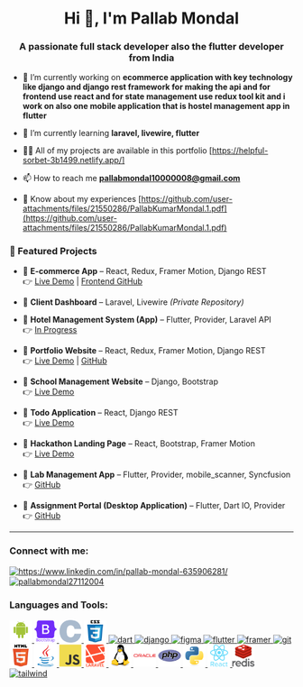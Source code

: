 
<h1 align="center">Hi 👋, I'm Pallab Mondal</h1>
<h3 align="center">A passionate full stack developer also the flutter developer from India</h3>

- 🔭 I’m currently working on **ecommerce application with key technology like django and django rest framework for making the api and for frontend use react and for state management use redux tool kit and i work on also one mobile application that is hostel management app in flutter**

- 🌱 I’m currently learning **laravel, livewire, flutter**

- 👨‍💻 All of my projects are available in this portfolio [https://helpful-sorbet-3b1499.netlify.app/]

- 📫 How to reach me **pallabmondal10000008@gmail.com**

- 📄 Know about my experiences [https://github.com/user-attachments/files/21550286/PallabKumarMondal.1.pdf](https://github.com/user-attachments/files/21550286/PallabKumarMondal.1.pdf)


### 📌 Featured Projects
- 🔹 **E-commerce App** – React, Redux, Framer Motion, Django REST  
  👉 [Live Demo](https://earnest-chaja-c7b7f1.netlify.app/) | [Frontend GitHub](https://github.com/pallabmondal27112004/ecommerce_frontend)  

- 🔹 **Client Dashboard** – Laravel, Livewire *(Private Repository)*  

- 🔹 **Hotel Management System (App)** – Flutter, Provider, Laravel API  
  👉 [In Progress](https://hotel-management-demo-link.com)  

- 🔹 **Portfolio Website** – React, Redux, Framer Motion, Django REST  
  👉 [Live Demo](https://helpful-sorbet-3b1499.netlify.app/) | [GitHub](https://github.com/pallabmondal27112004/modern_portfolio)  
  
- 🔹 **School Management Website** – Django, Bootstrap  
  👉 [Live Demo](https://college-backend-91dw.onrender.com/)  

- 🔹 **Todo Application** – React, Django REST  
  👉 [Live Demo](https://genuine-gumption-6561de.netlify.app/)  

- 🔹 **Hackathon Landing Page** – React, Bootstrap, Framer Motion  
  👉 [Live Demo](https://funny-palmier-d01060.netlify.app/)  

- 🔹 **Lab Management App** – Flutter, Provider, mobile_scanner, Syncfusion  
  👉 [GitHub](https://github.com/pallabmondal27112004/lab_management_app)  

- 🔹 **Assignment Portal (Desktop Application)** – Flutter, Dart IO, Provider  
  👉 [GitHub](https://github.com/pallabmondal27112004/assignmentportal)  

---

<h3 align="left">Connect with me:</h3>
<p align="left">
<a href="https://linkedin.com/in/https://www.linkedin.com/in/pallab-mondal-635906281/" target="blank"><img align="center" src="https://raw.githubusercontent.com/rahuldkjain/github-profile-readme-generator/master/src/images/icons/Social/linked-in-alt.svg" alt="https://www.linkedin.com/in/pallab-mondal-635906281/" height="30" width="40" /></a>
<a href="https://fb.com/pallabmondal27112004" target="blank"><img align="center" src="https://raw.githubusercontent.com/rahuldkjain/github-profile-readme-generator/master/src/images/icons/Social/facebook.svg" alt="pallabmondal27112004" height="30" width="40" /></a>
</p>

<h3 align="left">Languages and Tools:</h3>
<p align="left"> <a href="https://developer.android.com" target="_blank" rel="noreferrer"> <img src="https://raw.githubusercontent.com/devicons/devicon/master/icons/android/android-original-wordmark.svg" alt="android" width="40" height="40"/> </a> <a href="https://getbootstrap.com" target="_blank" rel="noreferrer"> <img src="https://raw.githubusercontent.com/devicons/devicon/master/icons/bootstrap/bootstrap-plain-wordmark.svg" alt="bootstrap" width="40" height="40"/> </a> <a href="https://www.cprogramming.com/" target="_blank" rel="noreferrer"> <img src="https://raw.githubusercontent.com/devicons/devicon/master/icons/c/c-original.svg" alt="c" width="40" height="40"/> </a> <a href="https://www.w3schools.com/css/" target="_blank" rel="noreferrer"> <img src="https://raw.githubusercontent.com/devicons/devicon/master/icons/css3/css3-original-wordmark.svg" alt="css3" width="40" height="40"/> </a> <a href="https://dart.dev" target="_blank" rel="noreferrer"> <img src="https://www.vectorlogo.zone/logos/dartlang/dartlang-icon.svg" alt="dart" width="40" height="40"/> </a> <a href="https://www.djangoproject.com/" target="_blank" rel="noreferrer"> <img src="https://cdn.worldvectorlogo.com/logos/django.svg" alt="django" width="40" height="40"/> </a> <a href="https://www.figma.com/" target="_blank" rel="noreferrer"> <img src="https://www.vectorlogo.zone/logos/figma/figma-icon.svg" alt="figma" width="40" height="40"/> </a> <a href="https://flutter.dev" target="_blank" rel="noreferrer"> <img src="https://www.vectorlogo.zone/logos/flutterio/flutterio-icon.svg" alt="flutter" width="40" height="40"/> </a> <a href="https://www.framer.com/" target="_blank" rel="noreferrer"> <img src="https://www.vectorlogo.zone/logos/framer/framer-icon.svg" alt="framer" width="40" height="40"/> </a> <a href="https://git-scm.com/" target="_blank" rel="noreferrer"> <img src="https://www.vectorlogo.zone/logos/git-scm/git-scm-icon.svg" alt="git" width="40" height="40"/> </a> <a href="https://www.w3.org/html/" target="_blank" rel="noreferrer"> <img src="https://raw.githubusercontent.com/devicons/devicon/master/icons/html5/html5-original-wordmark.svg" alt="html5" width="40" height="40"/> </a> <a href="https://www.java.com" target="_blank" rel="noreferrer"> <img src="https://raw.githubusercontent.com/devicons/devicon/master/icons/java/java-original.svg" alt="java" width="40" height="40"/> </a> <a href="https://developer.mozilla.org/en-US/docs/Web/JavaScript" target="_blank" rel="noreferrer"> <img src="https://raw.githubusercontent.com/devicons/devicon/master/icons/javascript/javascript-original.svg" alt="javascript" width="40" height="40"/> </a> <a href="https://laravel.com/" target="_blank" rel="noreferrer"> <img src="https://raw.githubusercontent.com/devicons/devicon/master/icons/laravel/laravel-plain-wordmark.svg" alt="laravel" width="40" height="40"/> </a> <a href="https://www.linux.org/" target="_blank" rel="noreferrer"> <img src="https://raw.githubusercontent.com/devicons/devicon/master/icons/linux/linux-original.svg" alt="linux" width="40" height="40"/> </a> <a href="https://www.oracle.com/" target="_blank" rel="noreferrer"> <img src="https://raw.githubusercontent.com/devicons/devicon/master/icons/oracle/oracle-original.svg" alt="oracle" width="40" height="40"/> </a> <a href="https://www.php.net" target="_blank" rel="noreferrer"> <img src="https://raw.githubusercontent.com/devicons/devicon/master/icons/php/php-original.svg" alt="php" width="40" height="40"/> </a> <a href="https://www.python.org" target="_blank" rel="noreferrer"> <img src="https://raw.githubusercontent.com/devicons/devicon/master/icons/python/python-original.svg" alt="python" width="40" height="40"/> </a> <a href="https://reactjs.org/" target="_blank" rel="noreferrer"> <img src="https://raw.githubusercontent.com/devicons/devicon/master/icons/react/react-original-wordmark.svg" alt="react" width="40" height="40"/> </a> <a href="https://redis.io" target="_blank" rel="noreferrer"> <img src="https://raw.githubusercontent.com/devicons/devicon/master/icons/redis/redis-original-wordmark.svg" alt="redis" width="40" height="40"/> </a> <a href="https://tailwindcss.com/" target="_blank" rel="noreferrer"> <img src="https://www.vectorlogo.zone/logos/tailwindcss/tailwindcss-icon.svg" alt="tailwind" width="40" height="40"/> </a> </p>
